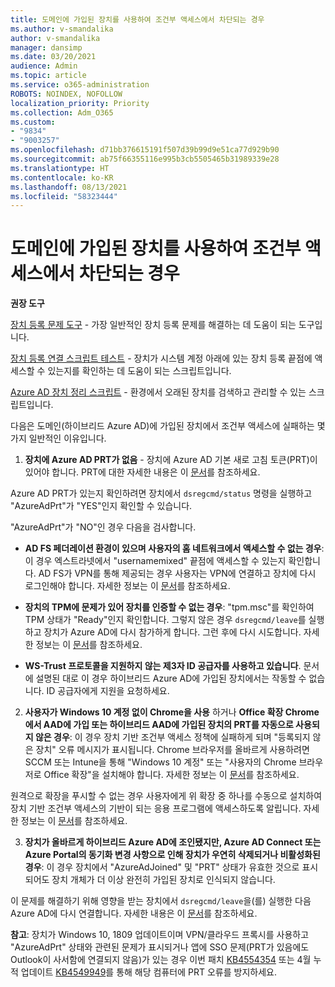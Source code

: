 ```yaml
---
title: 도메인에 가입된 장치를 사용하여 조건부 액세스에서 차단되는 경우
ms.author: v-smandalika
author: v-smandalika
manager: dansimp
ms.date: 03/20/2021
audience: Admin
ms.topic: article
ms.service: o365-administration
ROBOTS: NOINDEX, NOFOLLOW
localization_priority: Priority
ms.collection: Adm_O365
ms.custom:
- "9834"
- "9003257"
ms.openlocfilehash: d71bb376615191f507d39b99d9e51ca77d929b90
ms.sourcegitcommit: ab75f66355116e995b3cb5505465b31989339e28
ms.translationtype: HT
ms.contentlocale: ko-KR
ms.lasthandoff: 08/13/2021
ms.locfileid: "58323444"
---
```

# <a name="im-getting-blocked-by-conditional-access-with-domain-joined-device"></a>도메인에 가입된 장치를 사용하여 조건부 액세스에서 차단되는 경우

**권장 도구**

[장치 등록 문제 도구](https://docs.microsoft.com/samples/azure-samples/dsregtool/dsregtool/) - 가장 일반적인 장치 등록 문제를 해결하는 데 도움이 되는 도구입니다.

[장치 등록 연결 스크립트 테스트](https://docs.microsoft.com/samples/azure-samples/testdeviceregconnectivity/testdeviceregconnectivity/) - 장치가 시스템 계정 아래에 있는 장치 등록 끝점에 액세스할 수 있는지를 확인하는 데 도움이 되는 스크립트입니다.

[Azure AD 장치 정리 스크립트](https://github.com/mzmaili/AzureADDeviceCleanup) - 환경에서 오래된 장치를 검색하고 관리할 수 있는 스크립트입니다.

다음은 도메인(하이브리드 Azure AD)에 가입된 장치에서 조건부 액세스에 실패하는 몇 가지 일반적인 이유입니다.

1. **장치에 Azure AD PRT가 없음** - 장치에 Azure AD 기본 새로 고침 토큰(PRT)이 있어야 합니다. PRT에 대한 자세한 내용은 이 [문서](https://docs.microsoft.com/azure/active-directory/devices/concept-primary-refresh-token)를 참조하세요.

Azure AD PRT가 있는지 확인하려면 장치에서 `dsregcmd/status` 명령을 실행하고 "AzureAdPrt"가 "YES"인지 확인할 수 있습니다.

"AzureAdPrt"가 "NO"인 경우 다음을 검사합니다.

- **AD FS 페더레이션 환경이 있으며 사용자의 홈 네트워크에서 액세스할 수 없는 경우**: 이 경우 엑스트라넷에서 "usernamemixed" 끝점에 액세스할 수 있는지 확인합니다. AD FS가 VPN를 통해 제공되는 경우 사용자는 VPN에 연결하고 장치에 다시 로그인해야 합니다. 자세한 정보는 이 [문서](https://docs.microsoft.com/azure/active-directory/devices/hybrid-azuread-join-federated-domains)를 참조하세요.

- **장치의 TPM에 문제가 있어 장치를 인증할 수 없는 경우**: "tpm.msc"를 확인하여 TPM 상태가 "Ready"인지 확인합니다. 그렇지 않은 경우 `dsregcmd/leave`를 실행하고 장치가 Azure AD에 다시 참가하게 합니다. 그런 후에 다시 시도합니다. 자세한 정보는 이 [문서](https://docs.microsoft.com/azure/active-directory/devices/troubleshoot-device-dsregcmd#sso-state)를 참조하세요.

- **WS-Trust 프로토콜을 지원하지 않는 제3자 ID 공급자를 사용하고 있습니다**. 문서에 설명된 대로 이 경우 하이브리드 Azure AD에 가입된 장치에서는 작동할 수 없습니다. ID 공급자에게 지원을 요청하세요.

2. **사용자가 Windows 10 계정 없이 Chrome을 사용** 하거나 **Office 확장 Chrome에서 AAD에 가입 또는 하이브리드 AAD에 가입된 장치의 PRT를 자동으로 사용되지 않은 경우**: 이 경우 장치 기반 조건부 액세스 정책에 실패하게 되며 "등록되지 않은 장치" 오류 메시지가 표시됩니다. Chrome 브라우저를 올바르게 사용하려면 SCCM 또는 Intune을 통해 "Windows 10 계정" 또는 "사용자의 Chrome 브라우저로 Office 확장"을 설치해야 합니다. 자세한 정보는 이 [문서](https://docs.microsoft.com/azure/active-directory/conditional-access/concept-conditional-access-conditions#chrome-support)를 참조하세요.

원격으로 확장을 푸시할 수 없는 경우 사용자에게 위 확장 중 하나를 수동으로 설치하여 장치 기반 조건부 액세스의 기반이 되는 응용 프로그램에 액세스하도록 알립니다. 자세한 정보는 이 [문서](https://docs.microsoft.com/azure/active-directory/conditional-access/require-managed-devices#prerequisites)를 참조하세요.

3. **장치가 올바르게 하이브리드 Azure AD에 조인됐지만, Azure AD Connect 또는 Azure Portal의 동기화 변경 사항으로 인해 장치가 우연히 삭제되거나 비활성화된 경우**: 이 경우 장치에서 "AzureAdJoined" 및 "PRT" 상태가 유효한 것으로 표시되어도 장치 개체가 더 이상 완전히 가입된 장치로 인식되지 않습니다.

이 문제를 해결하기 위해 영향을 받는 장치에서 `dsregcmd/leave`을(를) 실행한 다음 Azure AD에 다시 연결합니다. 자세한 내용은 이 [문서](https://docs.microsoft.com/azure/active-directory/devices/faq#q-why-do-my-users-see-an-error-message-saying-your-organization-has-deleted-the-device-or-your-organization-has-disabled-the-device-on-their-windows-10-devices)를 참조하세요.

**참고**: 장치가 Windows 10, 1809 업데이트이며 VPN/클라우드 프록시를 사용하고 "AzureAdPrt" 상태와 관련된 문제가 표시되거나 앱에 SSO 문제(PRT가 있음에도 Outlook이 사서함에 연결되지 않음)가 있는 경우 이번 패치 [KB4554354](https://support.microsoft.com/topic/march-30-2020-kb4554354-os-build-17763-1132-deaba49b-4b29-55b9-caee-3e2d87dd75a2) 또는 4월 누적 업데이트 [KB4549949](https://support.microsoft.com/topic/april-14-2020-kb4549949-os-build-17763-1158-76d9a3af-b20b-8996-bd4d-7b50c505fda6)를 통해 해당 컴퓨터에 PRT 오류를 방지하세요.

















